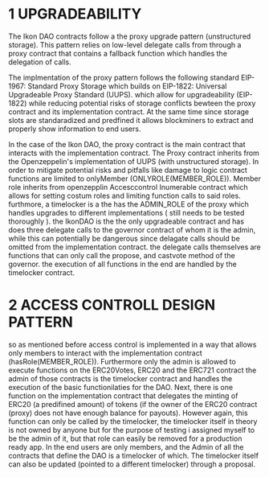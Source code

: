 # 1 UPGRADEABILITY
The Ikon DAO contracts follow a the proxy upgrade pattern (unstructured storage). This pattern relies on low-level delegate calls from through a proxy contract that contains a fallback function which handles the delegation of calls.

The implmentation of the proxy pattern follows the following standard EIP-1967: Standard Proxy Storage which builds on EIP-1822: Universal Upgradeable Proxy Standard (UUPS). 
which allow for upgradeability (EIP-1822) while reducing potential risks of storage conflicts bewteen the proxy contract and its implementation contract. At the same time since storage slots are standaradized and predfined it allows blockminers to extract and properly show information to end users.

In the case of the Ikon DAO, the proxy contract is the main contract that interacts with the implementation contract. The Proxy contract inherits from the Openzeppelin's implementation of UUPS (with unstructured storage). 
In order to mitigate potential risks and pitfalls like damage to logic contract functions are limited to onlyMember (ONLYROLE(MEMBER_ROLE)). Member role inherits from openzepplin Accesccontrol Inumerable contract which allows for setting costum roles and limiting function calls to said roles. furthmore, a timelocker is a the has the ADMIN_ROLE of the proxy which handles upgrades to different implementations ( still needs to be tested thoroughly ). the IkonDAO is the the only upgradeable contract and has does three delegate calls to the governor contract of whom it is the admin, while this can potentially be dangerous since delagate calls should be omitted from the implementation contract. the delegate calls themselves are functions that can only call the propose, and castvote method of the governor. the execution of all functions in the end are handled by the timelocker contract.

# 2 ACCESS CONTROLL DESIGN PATTERN 
so as mentioned before access control is implemented in a way that allows only members to interact with the implementation contract (hasRole(MEMBER_ROLE)). Furthermore only the admin is allowed to execute functions on the ERC20Votes, ERC20 and the ERC721 contract the admin of those contracts is the timelocker contract and handles the execution of the basic functionilaties for the DAO. Next, there is one function on the implementation contract that delegates the minting of ERC20 (a predifined amount) of tokens (if the owner of the ERC20 contract (proxy) does not have enough balance for payouts). However again, this function can only be called by the timelocker, the timelocker itself in theory is not owned by anyone but for the purpose of testing i assigned myself to be the admin of it, but that role can easily be removed for a production ready app. In the end users are only members, and the Admin of all the contracts that define the DAO is a timelocker of which. The timelocker itself can also be updated (pointed to a different timelocker) through a proposal. 

